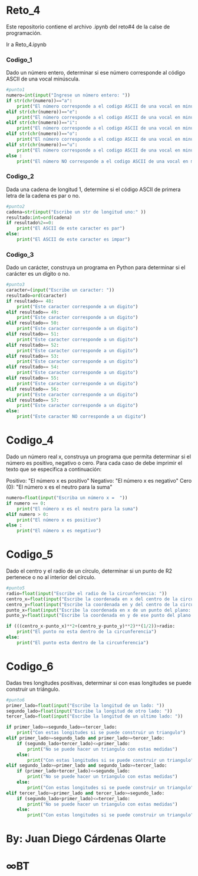 # Reto_4
Este repositorio contiene el archivo .ipynb del reto#4 de la calse de programación.

Ir a Reto_4.ipynb

### Codigo_1
Dado un número entero, determinar si ese número corresponde al código ASCII de una vocal minúscula.
```python
#punto1
numero=int(input("Ingrese un número entero: "))
if str(chr(numero))=="a":
    print("El número corresponde a el codigo ASCII de una vocal en minuscula")
elif str(chr(numero))=="e":
    print("El número corresponde a el codigo ASCII de una vocal en minuscula")
elif str(chr(numero))=="i":
    print("El número corresponde a el codigo ASCII de una vocal en minuscula")
elif str(chr(numero))=="o":
    print("El número corresponde a el codigo ASCII de una vocal en minuscula")
elif str(chr(numero))=="u":
    print("El número corresponde a el codigo ASCII de una vocal en minuscula")
else :
    print("El número NO corresponde a el codigo ASCII de una vocal en minuscula")
````
### Codigo_2
Dada una cadena de longitud 1, determine si el código ASCII de primera letra de la cadena es par o no.
```python
#punto2
cadena=str(input("Escribe un str de longitud uno:" ))
resultado:int=ord(cadena)
if resultado%2==0:
    print("El ASCII de este caracter es par")
else:
    print("El ASCII de este caracter es impar")
```

### Codigo_3
Dado un carácter, construya un programa en Python para determinar si el carácter es un dígito o no.

```python
#punto3
caracter=(input("Escribe un caracter: "))
resultado=ord(caracter)
if resultado== 48:
    print("Este caracter corresponde a un digito")
elif resultado== 49:
    print("Este caracter corresponde a un digito")
elif resultado== 50:
    print("Este caracter corresponde a un digito")
elif resultado== 51:
    print("Este caracter corresponde a un digito")
elif resultado== 52:
    print("Este caracter corresponde a un digito")
elif resultado== 53:
    print("Este caracter corresponde a un digito")
elif resultado== 54:
    print("Este caracter corresponde a un digito")
elif resultado== 55:
    print("Este caracter corresponde a un digito")
elif resultado== 56:
    print("Este caracter corresponde a un digito")
elif resultado== 57:
    print("Este caracter corresponde a un digito")
else:
    print("Este caracter NO corresponde a un digito")
```

# Codigo_4
Dado un número real x, construya un programa que permita determinar si el número es positivo, negativo o cero. Para cada caso de debe imprimir el texto que se especifica a continuación:

Positivo: "El número x es positivo"
Negativo: "El número x es negativo"
Cero (0): "El número x es el neutro para la suma"

```python
numero=float(input("Escriba un número x =  "))
if numero == 0:
    print("El número x es el neutro para la suma")
elif numero > 0:
    print("El número x es positivo")
else :
    print("El número x es negativo")
```

# Codigo_5
Dado el centro y el radio de un círculo, determinar si un punto de R2 pertenece o no al interior del círculo.

```python
#punto5
radio=float(input("Escribe el radio de la circunferencia: "))
centro_x=float(input("Escribe la coordenada en x del centro de la circunferencia: "))
centro_y=float(input("Escribe la coordenada en y del centro de la circunferencia: "))
punto_x=float(input("Escribe la coordenada en x de un punto del plano: "))
punto_y=float(input("Escribe la coordenada en y de ese punto del plano: "))

if (((centro_x-punto_x)**2+(centro_y-punto_y)**2)**(1/2))>radio:
    print("El punto no esta dentro de la circunferencia")
else:
    print("El punto esta dentro de la circunferencia")
```

# Codigo_6
Dadas tres longitudes positivas, determinar si con esas longitudes se puede construir un triángulo.

```python
#punto6
primer_lado=float(input("Escribe la longitud de un lado: "))
segundo_lado=float(input("Escribe la longitud de otro lado: "))
tercer_lado=float(input("Escribe la longitud de un ultimo lado: "))

if primer_lado==segundo_lado==tercer_lado:
    print("Con estas longitudes si se puede construir un triangulo")
elif primer_lado>=segundo_lado and primer_lado>=tercer_lado:
    if (segundo_lado+tercer_lado)<=primer_lado:
        print("No se puede hacer un triangulo con estas medidas")
    else:
        print("Con estas longitudes si se puede construir un triangulo")
elif segundo_lado>=primer_lado and segundo_lado>=tercer_lado:
    if (primer_lado+tercer_lado)<=segundo_lado:
        print("No se puede hacer un triangulo con estas medidas")
    else:
        print("Con estas longitudes si se puede construir un triangulo")
elif tercer_lado>=primer_lado and tercer_lado>=segundo_lado:
    if (segundo_lado+primer_lado)<=tercer_lado:
        print("No se puede hacer un triangulo con estas medidas")
    else:
        print("Con estas longitudes si se puede construir un triangulo")
```


# By: Juan Diego Cárdenas Olarte
# ∞BT
